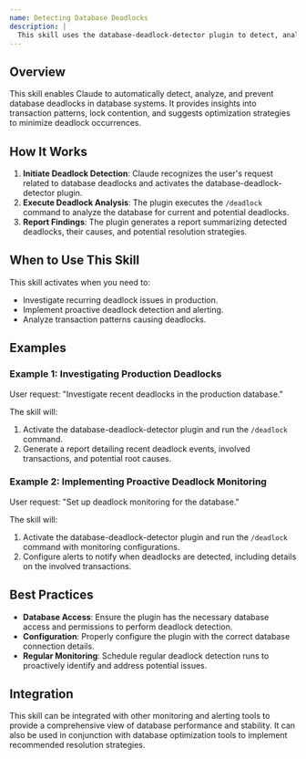 ```yaml
---
name: Detecting Database Deadlocks
description: |
  This skill uses the database-deadlock-detector plugin to detect, analyze, and prevent database deadlocks. It monitors database lock contention, analyzes transaction patterns, and suggests resolution strategies. Use this skill when the user asks to "detect database deadlocks", "analyze deadlock causes", "monitor database locks", or any requests related to database deadlock prevention and resolution. This skill is particularly useful for production database systems experiencing recurring deadlock issues. The plugin's command `/deadlock` is triggered by these requests.
---
```


## Overview

This skill enables Claude to automatically detect, analyze, and prevent database deadlocks in database systems. It provides insights into transaction patterns, lock contention, and suggests optimization strategies to minimize deadlock occurrences.

## How It Works

1. **Initiate Deadlock Detection**: Claude recognizes the user's request related to database deadlocks and activates the database-deadlock-detector plugin.
2. **Execute Deadlock Analysis**: The plugin executes the `/deadlock` command to analyze the database for current and potential deadlocks.
3. **Report Findings**: The plugin generates a report summarizing detected deadlocks, their causes, and potential resolution strategies.

## When to Use This Skill

This skill activates when you need to:
- Investigate recurring deadlock issues in production.
- Implement proactive deadlock detection and alerting.
- Analyze transaction patterns causing deadlocks.

## Examples

### Example 1: Investigating Production Deadlocks

User request: "Investigate recent deadlocks in the production database."

The skill will:
1. Activate the database-deadlock-detector plugin and run the `/deadlock` command.
2. Generate a report detailing recent deadlock events, involved transactions, and potential root causes.

### Example 2: Implementing Proactive Deadlock Monitoring

User request: "Set up deadlock monitoring for the database."

The skill will:
1. Activate the database-deadlock-detector plugin and run the `/deadlock` command with monitoring configurations.
2. Configure alerts to notify when deadlocks are detected, including details on the involved transactions.

## Best Practices

- **Database Access**: Ensure the plugin has the necessary database access and permissions to perform deadlock detection.
- **Configuration**: Properly configure the plugin with the correct database connection details.
- **Regular Monitoring**: Schedule regular deadlock detection runs to proactively identify and address potential issues.

## Integration

This skill can be integrated with other monitoring and alerting tools to provide a comprehensive view of database performance and stability. It can also be used in conjunction with database optimization tools to implement recommended resolution strategies.